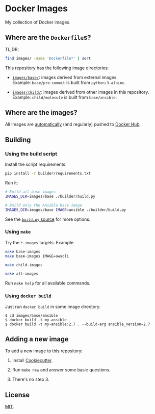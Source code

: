 # Docker Images

My collection of Docker images.

## Where are the `Dockerfile`s?

TL;DR:

```sh
find images/ -name 'Dockerfile*' | sort
```

This repository has the following image directories:

- [`images/base/`](images/base/): images derived from external images.  
  Example: `base/pre-commit` is built from `python:3-alpine`.

- [`images/child/`](images/child/): images derived from other images in this repository.  
  Example: `child/molecule` is built from `base/ansible`.

## Where are the images?

All images are [automatically](https://travis-ci.com/flaudisio/docker-images/builds)
(and regularly) pushed to [Docker Hub](https://hub.docker.com/u/flaudisio).

## Building

### Using the build script

Install the script requirements:

```sh
pip install -r builder/requirements.txt
```

Run it:

```sh
# Build all base images
IMAGES_DIR=images/base ./builder/build.py

# Build only the Ansible base image
IMAGES_DIR=images/base IMAGE=ansible ./builder/build.py
```

See the [`build.py` source](builder/build.py) for more options.

### Using `make`

Try the `*-images` targets. Example:

```sh
make base-images
make base-images IMAGE=awscli

make child-images

make all-images
```

Run `make help` for all available commands.

### Using `docker build`

Just run `docker build` in some image directory:

```console
$ cd images/base/ansible
$ docker build -t my-ansible .
$ docker build -t my-ansible:2.7 . --build-arg ansible_version=2.7
```

## Adding a new image

To add a new image to this repository:

1. Install [Cookiecutter](https://cookiecutter.readthedocs.io/).

2. Run `make new` and answer some basic questions.

3. There's no step 3.

## License

[MIT](LICENSE).
